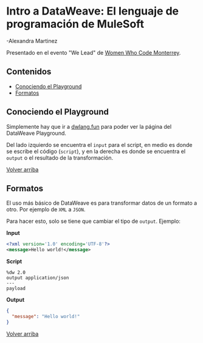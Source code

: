 
# Intro a DataWeave: El lenguaje de programación de MuleSoft

-Alexandra Martinez

Presentado en el evento "We Lead" de [Women Who Code Monterrey](https://www.meetup.com/Women-Who-Code-Monterrey).

## Contenidos

- [Conociendo el Playground](#conociendo-el-playground)
- [Formatos](#formatos)

## Conociendo el Playground

Simplemente hay que ir a [dwlang.fun](https://dwlang.fun/) para poder ver la página del DataWeave Playground.

Del lado izquierdo se encuentra el `input` para el script, en medio es donde se escribe el código (`script`), y en la derecha es donde se encuentra el `output` o el resultado de la transformación.

[Volver arriba](#contenidos)

## Formatos

El uso más básico de DataWeave es para transformar datos de un formato a otro. Por ejemplo de `XML` a `JSON`.

Para hacer esto, solo se tiene que cambiar el tipo de `output`. Ejemplo:

**Input**
```xml
<?xml version='1.0' encoding='UTF-8'?>
<message>Hello world!</message>
```
**Script**
```dataweave
%dw 2.0
output application/json
---
payload
```
**Output**
```json
{
  "message": "Hello world!"
}
```
[Volver arriba](#contenidos)
